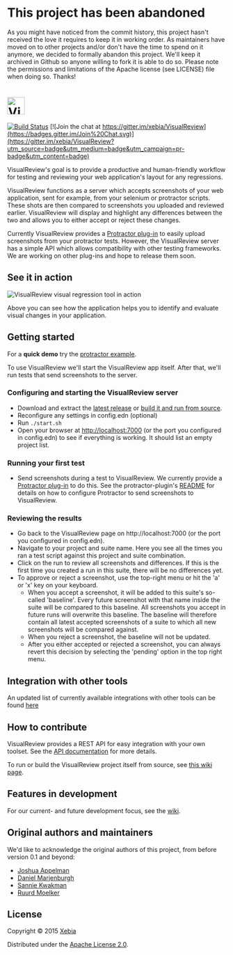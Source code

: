# This project has been abandoned
As you might have noticed from the commit history, this project hasn't received the love it requires to keep it in working order. As maintainers have moved on to other projects and/or don't have the time to spend on it anymore, we decided to formally abandon this project. We'll keep it archived in Github so anyone willing to fork it is able to do so. Please note the permissions and limitations of the Apache license (see LICENSE) file when doing so. Thanks!

# <img src="https://cloud.githubusercontent.com/assets/205326/8749163/038588f4-2ca0-11e5-94f7-25074b6b1ee8.png" alt="VisualReview logo" height="40x"> 
[![Build Status](https://travis-ci.org/xebia/VisualReview.svg?branch=master)](https://travis-ci.org/xebia/VisualReview) [![Join the chat at https://gitter.im/xebia/VisualReview](https://badges.gitter.im/Join%20Chat.svg)](https://gitter.im/xebia/VisualReview?utm_source=badge&utm_medium=badge&utm_campaign=pr-badge&utm_content=badge)

VisualReview's goal is to provide a productive and human-friendly workflow for testing and reviewing your web application's layout for any regressions.

VisualReview functions as a server which accepts screenshots of your web application, sent for example, from your selenium or protractor scripts.
These shots are then compared to screenshots you uploaded and reviewed earlier. VisualReview will display and highlight any differences
between the two and allows you to either accept or reject these changes.

Currently VisualReview provides a [Protractor plug-in](https://www.github.com/xebia/VisualReview-protractor) to easily
upload screenshots from your protractor tests. However, the VisualReview server has a simple API which allows
compatibility with other testing frameworks. We are working on other plug-ins and hope to release them soon.

## See it in action
![VisualReview visual regression tool in action](https://cloud.githubusercontent.com/assets/205326/8633297/1d86b464-27c1-11e5-85db-66cefbff4def.gif)

Above you can see how the application helps you to identify and evaluate visual changes in your application.

## Getting started
For a **quick demo** try the [protractor example](https://github.com/xebia/VisualReview-protractor/blob/master/example-project/README.md).

To use VisualReview we'll start the VisualReview app itself. After that, we'll run tests that send screenshots to the server. 

### Configuring and starting the VisualReview server

* Download and extract the [latest release](https://github.com/xebia/VisualReview/releases) or [build it and run from source](https://github.com/xebia/VisualReview/wiki/Building-and-running-from-source).
* Reconfigure any settings in config.edn (optional)
* Run `./start.sh`
* Open your browser at [http://localhost:7000](http://localhost:7000) (or the port you configured in config.edn) to see if everything is working. It should list an empty project list.

### Running your first test
* Send screenshots during a test to VisualReview. We currently provide a [Protractor plug-in](https://www.github.com/xebia/VisualReview-protractor) to do this. See
the protractor-plugin's [README](https://github.com/xebia/VisualReview-protractor/blob/master/README.md) for details on how to configure Protractor to send screenshots to VisualReview.

### Reviewing the results
* Go back to the VisualReview page on http://localhost:7000 (or the port you configured in config.edn).
* Navigate to your project and suite name. Here you see all the times you ran a test script against this project and suite combination.
* Click on the run to review all screenshots and differences. If this is the first time you created a run in this suite, there will be no differences yet.
* To approve or reject a screenshot, use the top-right menu or hit the 'a' or 'x' key on your keyboard.
  * When you accept a screenshot, it will be added to this suite's so-called 'baseline'. Every future screenshot with that name inside the suite will be compared to this baseline.
 All screenshots you accept in future runs will overwrite this baseline. The baseline will therefore contain all latest accepted screenshots of a suite to which all new screenshots will be compared against.
  * When you reject a screenshot, the baseline will not be updated.
  * After you either accepted or rejected a screenshot, you can always revert this decision by selecting the 'pending' option in the top right menu.

## Integration with other tools
An updated list of currently available integrations with other tools can be found [here](https://github.com/xebia/VisualReview/blob/master/doc/api.md#usages)

## How to contribute
VisualReview provides a REST API for easy integration with your own toolset. See the [API documentation](https://github.com/xebia/VisualReview/blob/master/doc/api.md) for more details.

To run or build the VisualReview project itself from source, see [this wiki page](https://github.com/xebia/VisualReview/wiki/Building-and-running-from-source).

## Features in development 
For our current- and future development focus, see the [wiki](https://github.com/xebia/VisualReview/wiki/Milestones). 

## Original authors and maintainers
We'd like to acknowledge the original authors of this project, from before version 0.1 and beyond:

* [Joshua Appelman](https://github.com/jbnicolai)
* [Daniel Marjenburgh](https://github.com/dmarjenburgh)
* [Sannie Kwakman](https://github.com/skwakman)
* [Ruurd Moelker](https://github.com/rrmoelker)

## License

Copyright © 2015 [Xebia](https://xebia.com/)

Distributed under the [Apache License 2.0](http://http://www.apache.org/licenses/LICENSE-2.0).


